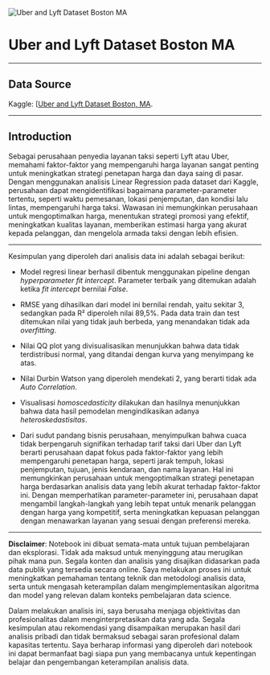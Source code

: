 ![Uber and Lyft Dataset Boston MA](https://github.com/DarlyP/Uber-and-Lyft-Dataset-Boston-MA/blob/main/Notebook/UberLyft.jpeg)

# Uber and Lyft Dataset Boston MA

---


## Data Source

Kaggle: [[Uber and Lyft Dataset Boston, MA](https://www.kaggle.com/datasets/brllrb/uber-and-lyft-dataset-boston-ma).

---

## Introduction

Sebagai perusahaan penyedia layanan taksi seperti Lyft atau Uber, memahami faktor-faktor yang mempengaruhi harga layanan sangat penting untuk meningkatkan strategi penetapan harga dan daya saing di pasar. Dengan menggunakan analisis Linear Regression pada dataset dari Kaggle, perusahaan dapat mengidentifikasi bagaimana parameter-parameter tertentu, seperti waktu pemesanan, lokasi penjemputan, dan kondisi lalu lintas, mempengaruhi harga taksi. Wawasan ini memungkinkan perusahaan untuk mengoptimalkan harga, menentukan strategi promosi yang efektif, meningkatkan kualitas layanan, memberikan estimasi harga yang akurat kepada pelanggan, dan mengelola armada taksi dengan lebih efisien.

---

Kesimpulan yang diperoleh dari analisis data ini adalah sebagai berikut:

- Model regresi linear berhasil dibentuk menggunakan pipeline dengan *hyperparameter fit intercept*. Parameter terbaik yang ditemukan adalah ketika *fit intercept* bernilai *False*.

- RMSE yang dihasilkan dari model ini bernilai rendah, yaitu sekitar 3, sedangkan pada R² diperoleh nilai 89,5%. Pada data train dan test ditemukan nilai yang tidak jauh berbeda, yang menandakan tidak ada *overfitting*.

- Nilai QQ plot yang divisualisasikan menunjukkan bahwa data tidak terdistribusi normal, yang ditandai dengan kurva yang menyimpang ke atas.

- Nilai Durbin Watson yang diperoleh mendekati 2, yang berarti tidak ada *Auto Correlation*.

- Visualisasi *homoscedasticity* dilakukan dan hasilnya menunjukkan bahwa data hasil pemodelan mengindikasikan adanya *heteroskedastisitas*.

- Dari sudut pandang bisnis perusahaan, menyimpulkan bahwa cuaca tidak berpengaruh signifikan terhadap tarif taksi dari Uber dan Lyft berarti perusahaan dapat fokus pada faktor-faktor yang lebih mempengaruhi penetapan harga, seperti jarak tempuh, lokasi penjemputan, tujuan, jenis kendaraan, dan nama layanan. Hal ini memungkinkan perusahaan untuk mengoptimalkan strategi penetapan harga berdasarkan analisis data yang lebih akurat terhadap faktor-faktor ini. Dengan memperhatikan parameter-parameter ini, perusahaan dapat mengambil langkah-langkah yang lebih tepat untuk menarik pelanggan dengan harga yang kompetitif, serta meningkatkan kepuasan pelanggan dengan menawarkan layanan yang sesuai dengan preferensi mereka.

---

**Disclaimer**: Notebook ini dibuat semata-mata untuk tujuan pembelajaran dan eksplorasi. Tidak ada maksud untuk menyinggung atau merugikan pihak mana pun. Segala konten dan analisis yang disajikan didasarkan pada data publik yang tersedia secara online. Saya melakukan proses ini untuk meningkatkan pemahaman tentang teknik dan metodologi analisis data, serta untuk mengasah keterampilan dalam mengimplementasikan algoritma dan model yang relevan dalam konteks pembelajaran data science.

Dalam melakukan analisis ini, saya berusaha menjaga objektivitas dan profesionalitas dalam menginterpretasikan data yang ada. Segala kesimpulan atau rekomendasi yang disampaikan merupakan hasil dari analisis pribadi dan tidak bermaksud sebagai saran profesional dalam kapasitas tertentu. Saya berharap informasi yang diperoleh dari notebook ini dapat bermanfaat bagi siapa pun yang membacanya untuk kepentingan belajar dan pengembangan keterampilan analisis data.
